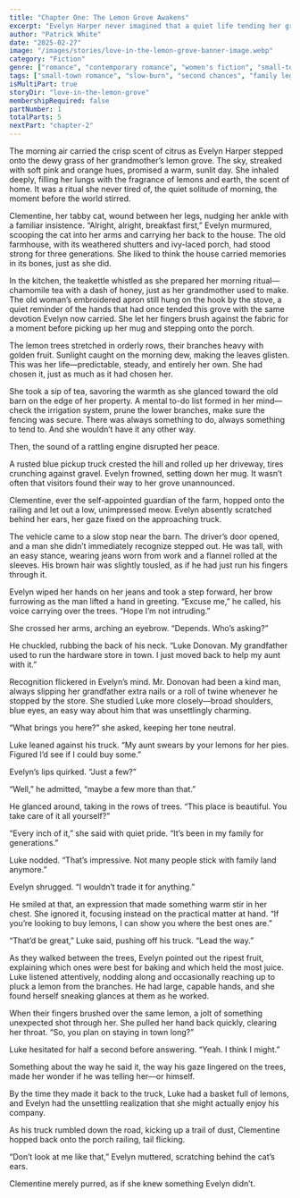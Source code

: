 ```yaml
---
title: "Chapter One: The Lemon Grove Awakens"
excerpt: "Evelyn Harper never imagined that a quiet life tending her grandmother’s lemon grove would be disrupted by a man like Luke Donovan. With his easy charm and restless heart, he stirs something in her she isn’t ready to name. But as storms—both literal and emotional—sweep through her orchard, Evelyn must decide if she’s willing to let someone in. Some things in life aren’t meant to be planned, and maybe, just maybe, love is one of them."
author: "Patrick White"
date: "2025-02-27"
image: "/images/stories/love-in-the-lemon-grove-banner-image.webp"
category: "Fiction"
genre: ["romance", "contemporary romance", "women's fiction", "small-town fiction"]
tags: ["small-town romance", "slow-burn", "second chances", "family legacy", "small-town gossip", "heartwarming", "opposites attract", "cozy romance", "emotional journey"]
isMultiPart: true
storyDir: "love-in-the-lemon-grove"
membershipRequired: false
partNumber: 1
totalParts: 5
nextPart: "chapter-2"
---
```


The morning air carried the crisp scent of citrus as Evelyn Harper stepped onto the dewy grass of her grandmother’s lemon grove. The sky, streaked with soft pink and orange hues, promised a warm, sunlit day. She inhaled deeply, filling her lungs with the fragrance of lemons and earth, the scent of home. It was a ritual she never tired of, the quiet solitude of morning, the moment before the world stirred.

Clementine, her tabby cat, wound between her legs, nudging her ankle with a familiar insistence. “Alright, alright, breakfast first,” Evelyn murmured, scooping the cat into her arms and carrying her back to the house. The old farmhouse, with its weathered shutters and ivy-laced porch, had stood strong for three generations. She liked to think the house carried memories in its bones, just as she did.

In the kitchen, the teakettle whistled as she prepared her morning ritual—chamomile tea with a dash of honey, just as her grandmother used to make. The old woman’s embroidered apron still hung on the hook by the stove, a quiet reminder of the hands that had once tended this grove with the same devotion Evelyn now carried. She let her fingers brush against the fabric for a moment before picking up her mug and stepping onto the porch.

The lemon trees stretched in orderly rows, their branches heavy with golden fruit. Sunlight caught on the morning dew, making the leaves glisten. This was her life—predictable, steady, and entirely her own. She had chosen it, just as much as it had chosen her.

She took a sip of tea, savoring the warmth as she glanced toward the old barn on the edge of her property. A mental to-do list formed in her mind—check the irrigation system, prune the lower branches, make sure the fencing was secure. There was always something to do, always something to tend to. And she wouldn’t have it any other way.

Then, the sound of a rattling engine disrupted her peace.

A rusted blue pickup truck crested the hill and rolled up her driveway, tires crunching against gravel. Evelyn frowned, setting down her mug. It wasn’t often that visitors found their way to her grove unannounced.

Clementine, ever the self-appointed guardian of the farm, hopped onto the railing and let out a low, unimpressed meow. Evelyn absently scratched behind her ears, her gaze fixed on the approaching truck.

The vehicle came to a slow stop near the barn. The driver’s door opened, and a man she didn’t immediately recognize stepped out. He was tall, with an easy stance, wearing jeans worn from work and a flannel rolled at the sleeves. His brown hair was slightly tousled, as if he had just run his fingers through it.

Evelyn wiped her hands on her jeans and took a step forward, her brow furrowing as the man lifted a hand in greeting. “Excuse me,” he called, his voice carrying over the trees. “Hope I’m not intruding.”

She crossed her arms, arching an eyebrow. “Depends. Who’s asking?”

He chuckled, rubbing the back of his neck. “Luke Donovan. My grandfather used to run the hardware store in town. I just moved back to help my aunt with it.”

Recognition flickered in Evelyn’s mind. Mr. Donovan had been a kind man, always slipping her grandfather extra nails or a roll of twine whenever he stopped by the store. She studied Luke more closely—broad shoulders, blue eyes, an easy way about him that was unsettlingly charming.

“What brings you here?” she asked, keeping her tone neutral.

Luke leaned against his truck. “My aunt swears by your lemons for her pies. Figured I’d see if I could buy some.”

Evelyn’s lips quirked. “Just a few?”

“Well,” he admitted, “maybe a few more than that.”

He glanced around, taking in the rows of trees. “This place is beautiful. You take care of it all yourself?”

“Every inch of it,” she said with quiet pride. “It’s been in my family for generations.”

Luke nodded. “That’s impressive. Not many people stick with family land anymore.”

Evelyn shrugged. “I wouldn’t trade it for anything.”

He smiled at that, an expression that made something warm stir in her chest. She ignored it, focusing instead on the practical matter at hand. “If you’re looking to buy lemons, I can show you where the best ones are.”

“That’d be great,” Luke said, pushing off his truck. “Lead the way.”

As they walked between the trees, Evelyn pointed out the ripest fruit, explaining which ones were best for baking and which held the most juice. Luke listened attentively, nodding along and  occasionally reaching up to pluck a lemon from the branches. He had large, capable hands, and she found herself sneaking glances at them as he worked.

When their fingers brushed over the same lemon, a jolt of something unexpected shot through her. She pulled her hand back quickly, clearing her throat. “So, you plan on staying in town long?”

Luke hesitated for half a second before answering. “Yeah. I think I might.”

Something about the way he said it, the way his gaze lingered on the trees, made her wonder if he was telling her—or himself.

By the time they made it back to the truck, Luke had a basket full of lemons, and Evelyn had the unsettling realization that she might actually enjoy his company.

As his truck rumbled down the road, kicking up a trail of dust, Clementine hopped back onto the porch railing, tail flicking.

“Don’t look at me like that,” Evelyn muttered, scratching behind the cat’s ears.

Clementine merely purred, as if she knew something Evelyn didn’t.

